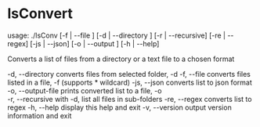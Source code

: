 # lsConvert

usage: ./lsConv [-f | --file <path>] [-d | --directory <path>] 
		[-r | --recursive] [-re | --regex] [-js | --json]
		[-o | --output <path>]
		[-h | --help] 

Converts a list of files from a directory or a text file to a chosen format

-d, --directory		converts files from selected folder, -d <path>
-f, --file		converts files listed in a file, -f <path> 
			  (supports * wildcard)
-js, --json		converts list to json format 
-o, --output-file	prints converted list to a file, -o <path>	
-r, --recursive		with -d, list all files in sub-folders
-re, --regex		converts list to regex
-h, --help		display this help and exit
-v, --version  		output version information and exit

